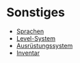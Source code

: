 # Sonstiges
* [Sprachen](languages/de.md)
* [Level-System](level_system/de.md)
* [Ausrüstungssystem](armor/de.md)
* [Inventar](inventory/de.md)